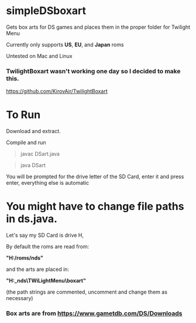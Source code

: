 # simpleDSboxart
Gets box arts for DS games and places them in the proper folder for Twilight Menu

Currently only supports **US**, **EU**, and **Japan** roms

Untested on Mac and Linux

### TwilightBoxart wasn't working one day so I decided to make this.
https://github.com/KirovAir/TwilightBoxart

# To Run

Download and extract.

Compile and run
> javac DSart.java

> java DSart

You will be prompted for the drive letter of the SD Card, enter it and press enter, everything else is automatic




# You might have to change file paths in ds.java.

Let's say my SD Card is drive H,

By default the roms are read from:   

**"H:/roms/nds"**

and the arts are placed in:          

**"H:\_nds\TWiLightMenu\boxart"**

(the path strings are commented, uncomment and change them as necessary)


### Box arts are from https://www.gametdb.com/DS/Downloads
